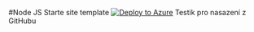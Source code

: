 #Node JS Starte site template [![Deploy to Azure](http://azuredeploy.net/deploybutton.png)](https://azuredeploy.net/)
Testik pro nasazení z GitHubu
